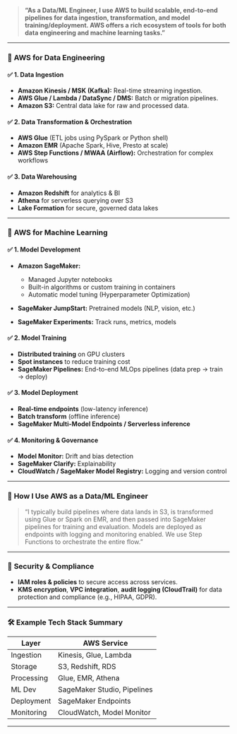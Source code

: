 > **“As a Data/ML Engineer, I use AWS to build scalable, end-to-end pipelines for data ingestion, transformation, and model training/deployment. AWS offers a rich ecosystem of tools for both data engineering and machine learning tasks.”**

---

### 🧱 **AWS for Data Engineering**

#### ✅ **1. Data Ingestion**

* **Amazon Kinesis / MSK (Kafka):** Real-time streaming ingestion.
* **AWS Glue / Lambda / DataSync / DMS:** Batch or migration pipelines.
* **Amazon S3:** Central data lake for raw and processed data.

#### ✅ **2. Data Transformation & Orchestration**

* **AWS Glue** (ETL jobs using PySpark or Python shell)
* **Amazon EMR** (Apache Spark, Hive, Presto at scale)
* **AWS Step Functions / MWAA (Airflow):** Orchestration for complex workflows

#### ✅ **3. Data Warehousing**

* **Amazon Redshift** for analytics & BI
* **Athena** for serverless querying over S3
* **Lake Formation** for secure, governed data lakes

---

### 🤖 **AWS for Machine Learning**

#### ✅ **1. Model Development**

* **Amazon SageMaker:**

  * Managed Jupyter notebooks
  * Built-in algorithms or custom training in containers
  * Automatic model tuning (Hyperparameter Optimization)
* **SageMaker JumpStart:** Pretrained models (NLP, vision, etc.)
* **SageMaker Experiments:** Track runs, metrics, models

#### ✅ **2. Model Training**

* **Distributed training** on GPU clusters
* **Spot instances** to reduce training cost
* **SageMaker Pipelines:** End-to-end MLOps pipelines (data prep → train → deploy)

#### ✅ **3. Model Deployment**

* **Real-time endpoints** (low-latency inference)
* **Batch transform** (offline inference)
* **SageMaker Multi-Model Endpoints / Serverless inference**

#### ✅ **4. Monitoring & Governance**

* **Model Monitor:** Drift and bias detection
* **SageMaker Clarify:** Explainability
* **CloudWatch / SageMaker Model Registry:** Logging and version control

---

### 🧠 **How I Use AWS as a Data/ML Engineer**

> “I typically build pipelines where data lands in S3, is transformed using Glue or Spark on EMR, and then passed into SageMaker pipelines for training and evaluation. Models are deployed as endpoints with logging and monitoring enabled. We use Step Functions to orchestrate the entire flow.”

---

### 🔐 **Security & Compliance**

* **IAM roles & policies** to secure access across services.
* **KMS encryption**, **VPC integration**, **audit logging (CloudTrail)** for data protection and compliance (e.g., HIPAA, GDPR).

---

### 🛠 Example Tech Stack Summary

| Layer      | AWS Service                 |
| ---------- | --------------------------- |
| Ingestion  | Kinesis, Glue, Lambda       |
| Storage    | S3, Redshift, RDS           |
| Processing | Glue, EMR, Athena           |
| ML Dev     | SageMaker Studio, Pipelines |
| Deployment | SageMaker Endpoints         |
| Monitoring | CloudWatch, Model Monitor   |

---
